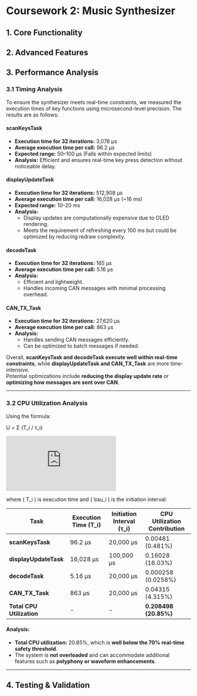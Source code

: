 # Coursework 2: Music Synthesizer
## 1. Core Functionality


## 2. Advanced Features


## 3. Performance Analysis

### 3.1 Timing Analysis

To ensure the synthesizer meets real-time constraints, we measured the execution times of key functions using microsecond-level precision. The results are as follows:

#### scanKeysTask
- **Execution time for 32 iterations:** 3,078 µs  
- **Average execution time per call:** 96.2 µs  
- **Expected range:** 50–100 µs (Falls within expected limits)  
- **Analysis:** Efficient and ensures real-time key press detection without noticeable delay.  

#### displayUpdateTask
- **Execution time for 32 iterations:** 512,908 µs  
- **Average execution time per call:** 16,028 µs (~16 ms)  
- **Expected range:** 10–20 ms  
- **Analysis:**
  - Display updates are computationally expensive due to OLED rendering.
  - Meets the requirement of refreshing every 100 ms but could be optimized by reducing redraw complexity.  

#### decodeTask
- **Execution time for 32 iterations:** 165 µs  
- **Average execution time per call:** 5.16 µs  
- **Analysis:**  
  - Efficient and lightweight.  
  - Handles incoming CAN messages with minimal processing overhead.  

#### CAN_TX_Task
- **Execution time for 32 iterations:** 27,620 µs  
- **Average execution time per call:** 863 µs  
- **Analysis:**  
  - Handles sending CAN messages efficiently.  
  - Can be optimized to batch messages if needed.  

Overall, **scanKeysTask and decodeTask execute well within real-time constraints**, while **displayUpdateTask and CAN_TX_Task** are more time-intensive.  
Potential optimizations include **reducing the display update rate** or **optimizing how messages are sent over CAN**.

---

### 3.2 CPU Utilization Analysis

Using the formula:  

U = Σ (T_i / τ_i)

![Formula](https://latex.codecogs.com/png.latex?U%20%3D%20%5Csum%20%5Cfrac%7BT_i%7D%7B%5Ctau_i%7D)


where \( T_i \) is execution time and \( \tau_i \) is the initiation interval:

| **Task**             | **Execution Time (T_i)** | **Initiation Interval (τ_i)** | **CPU Utilization Contribution** |
|----------------------|------------------------|-----------------------------|--------------------------------|
| **scanKeysTask**     | 96.2 µs                 | 20,000 µs                   | 0.00481 (0.481%)               |
| **displayUpdateTask** | 16,028 µs               | 100,000 µs                  | 0.16028 (16.03%)               |
| **decodeTask**       | 5.16 µs                 | 20,000 µs                   | 0.000258 (0.0258%)             |
| **CAN_TX_Task**      | 863 µs                  | 20,000 µs                   | 0.04315 (4.315%)               |
| **Total CPU Utilization** | -                   | -                           | **0.208498 (20.85%)**          |

#### **Analysis:**
- **Total CPU utilization:** 20.85%, which is **well below the 70% real-time safety threshold**.  
- The system is **not overloaded** and can accommodate additional features such as **polyphony or waveform enhancements**.

---



## 4. Testing & Validation